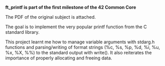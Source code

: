 **ft_printf is part of the first milestone of the 42 Common Core**

The PDF of the original subject is attached.

The goal is to implement the very popular printf function from the C standard library.

This project learnt me how to manage variable arguments with stdarg.h functions and parsing/writing of format strings (%c, %s, %p, %d, %i, %u, %x, %X, %%) to the standard output with write().
It also reiterates the importance of properly allocating and freeing data.

